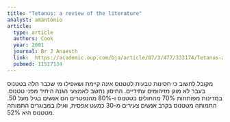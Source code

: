 ```yaml
---
title: "Tetanus: a review of the literature"
analyst: amantonio
article:
  type: article
  authors: Cook
  year: 2001
  journal: Br J Anaesth
  link:  https://academic.oup.com/bja/article/87/3/477/333174/Tetanus-a-review-of-the-literature
  pubmed: 11517134
---
```


מקובל לחשוב כי חסינות טבעית לטטנוס אינה קיימת ושאפילו מי שכבר חלה בטטנוס בעבר לא מוגן מזיהומים עתידיים. החיסון נחשב לאמצעי הגנה היחיד מפני טטנוס.
במדינות מפותחות 70% מהחולים בטטנוס ו-80% מהנפטרים הם אנשים בגיל מעל 50.
התמותה מטטנוס בקרב אנשים צעירים מ-30 כמעט אפסית, ואילו במבוגרים התמותה מטטנוס היא 52%.
